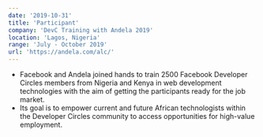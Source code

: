 ```yaml
---
date: '2019-10-31'
title: 'Participant'
company: 'DevC Training with Andela 2019'
location: 'Lagos, Nigeria'
range: 'July - October 2019'
url: 'https://andela.com/alc/'
---
```


- Facebook and Andela joined hands to train 2500 Facebook Developer Circles members from Nigeria and Kenya in web development technologies with the aim of getting the participants ready for the job market.
- Its goal is to empower current and future African technologists within the Developer Circles community to access opportunities for high-value employment.
